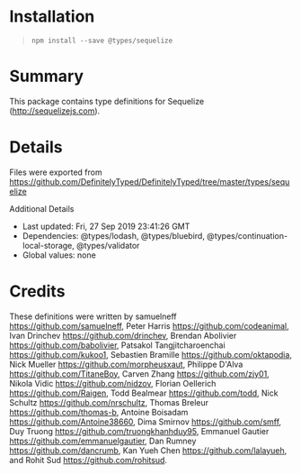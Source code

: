 # Installation
> `npm install --save @types/sequelize`

# Summary
This package contains type definitions for Sequelize (http://sequelizejs.com).

# Details
Files were exported from https://github.com/DefinitelyTyped/DefinitelyTyped/tree/master/types/sequelize

Additional Details
 * Last updated: Fri, 27 Sep 2019 23:41:26 GMT
 * Dependencies: @types/lodash, @types/bluebird, @types/continuation-local-storage, @types/validator
 * Global values: none

# Credits
These definitions were written by samuelneff <https://github.com/samuelneff>, Peter Harris <https://github.com/codeanimal>, Ivan Drinchev <https://github.com/drinchev>, Brendan Abolivier <https://github.com/babolivier>, Patsakol Tangjitcharoenchai <https://github.com/kukoo1>, Sebastien Bramille <https://github.com/oktapodia>, Nick Mueller <https://github.com/morpheusxaut>, Philippe D'Alva <https://github.com/TitaneBoy>, Carven Zhang <https://github.com/zjy01>, Nikola Vidic <https://github.com/nidzov>, Florian Oellerich <https://github.com/Raigen>, Todd Bealmear <https://github.com/todd>, Nick Schultz <https://github.com/nrschultz>, Thomas Breleur <https://github.com/thomas-b>, Antoine Boisadam <https://github.com/Antoine38660>, Dima Smirnov <https://github.com/smff>, Duy Truong <https://github.com/truongkhanhduy95>, Emmanuel Gautier <https://github.com/emmanuelgautier>, Dan Rumney <https://github.com/dancrumb>, Kan Yueh Chen <https://github.com/lalayueh>, and Rohit Sud <https://github.com/rohitsud>.
